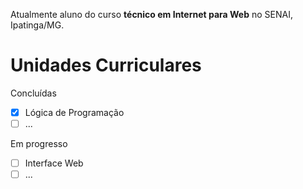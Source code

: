 Atualmente aluno do curso **técnico em Internet para Web** no SENAI, Ipatinga/MG.

# Unidades Curriculares
Concluídas
- [x] Lógica de Programação
- [ ] ...
  
Em progresso
- [ ] Interface Web
- [ ] ...
